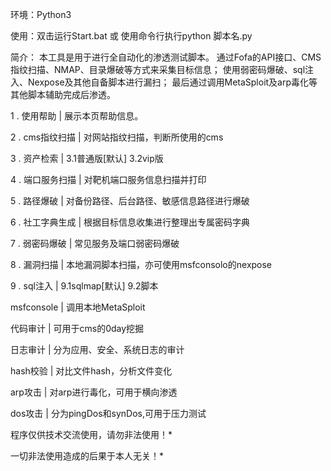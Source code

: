 环境：Python3

使用：双击运行Start.bat 或 使用命令行执行python 脚本名.py

简介： 本工具是用于进行全自动化的渗透测试脚本。 通过Fofa的API接口、CMS指纹扫描、NMAP、目录爆破等方式来采集目标信息； 使用弱密码爆破、sql注入、Nexpose及其他自备脚本进行漏扫； 最后通过调用MetaSploit及arp毒化等其他脚本辅助完成后渗透。

1 . 使用帮助 | 展示本页帮助信息。

2 . cms指纹扫描 | 对网站指纹扫描，判断所使用的cms

3 . 资产检索 | 3.1普通版[默认] 3.2vip版

4 . 端口服务扫描 | 对靶机端口服务信息扫描并打印

5 . 路径爆破 | 对备份路径、后台路径、敏感信息路径进行爆破

6 . 社工字典生成 | 根据目标信息收集进行整理出专属密码字典

7 . 弱密码爆破 | 常见服务及端口弱密码爆破

8 . 漏洞扫描 | 本地漏洞脚本扫描，亦可使用msfconsolo的nexpose

9 . sql注入 | 9.1sqlmap[默认] 9.2脚本

msfconsole | 调用本地MetaSploit

代码审计 | 可用于cms的0day挖掘

日志审计 | 分为应用、安全、系统日志的审计

hash校验 | 对比文件hash，分析文件变化

arp攻击 | 对arp进行毒化，可用于横向渗透

dos攻击 | 分为pingDos和synDos,可用于压力测试

程序仅供技术交流使用，请勿非法使用！*

一切非法使用造成的后果于本人无关！*